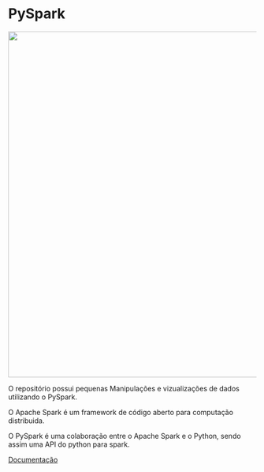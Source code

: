 # PySpark

<div align="center">
<img src="https://miro.medium.com/max/1400/1*nPcdyVwgcuEZiEZiRqApug.jpeg" width="700px" />
</div>

O repositório possui pequenas Manipulações e vizualizações de dados utilizando o PySpark. <p>O Apache Spark é um framework de código aberto para computação distribuida. <p>O PySpark é uma colaboração entre o Apache Spark e o Python, sendo assim uma API do python para spark.

  [Documentação](https://spark.apache.org/)
